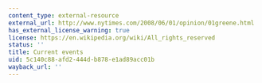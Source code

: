 ```yaml
---
content_type: external-resource
external_url: http://www.nytimes.com/2008/06/01/opinion/01greene.html
has_external_license_warning: true
license: https://en.wikipedia.org/wiki/All_rights_reserved
status: ''
title: Current events
uid: 5c140c88-afd2-444d-b878-e1ad89acc01b
wayback_url: ''
---
```

